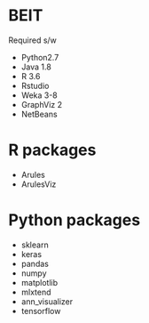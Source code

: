 # BEIT
Required s/w
- Python2.7
- Java 1.8
- R 3.6
- Rstudio
- Weka 3-8
- GraphViz 2
- NetBeans

# R packages
- Arules
- ArulesViz

# Python packages
- sklearn
- keras
- pandas
- numpy
- matplotlib
- mlxtend
- ann_visualizer
- tensorflow